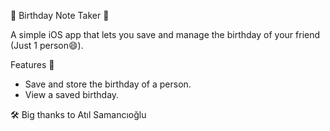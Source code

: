 🎂 Birthday Note Taker 🎂

A simple iOS app that lets you save and manage the birthday of your friend (Just 1 person😄).

Features 🎉

- Save and store the birthday of a person.
- View a saved birthday.

🛠️ Big thanks to Atıl Samancıoğlu
